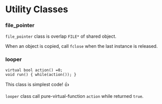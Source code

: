 # Utility Classes

### file_pointer

`file_pointer` class is overlap `FILE*` of shared object.

When an object is copied, call `fclose` when the last instance is released.



### looper

```
virtual bool action() =0;
void run() { while(action()); }
```

This class is simplest code! :+1:

`looper` class call pure-virtual-function `action` while returned `true`.